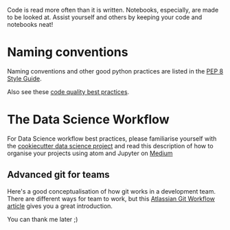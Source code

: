 Code is read more often than it is written. Notebooks, especially, are made to be looked at. Assist yourself and others by keeping your code and notebooks neat!

# Naming conventions
Naming conventions and other good python practices are listed in the [PEP 8 Style Guide](https://www.python.org/dev/peps/pep-0008/).

Also see these [code quality best practices](https://github.com/Umuzi-org/code-quality-best-practices).

# The Data Science Workflow
For Data Science workflow best practices, please familiarise yourself with the [cookiecutter data science project](https://drivendata.github.io/cookiecutter-data-science/#why-use-this-project-structure)
and read this description of how to organise your projects using atom and Jupyter on [Medium](https://medium.com/@rrfd/cookiecutter-data-science-organize-your-projects-atom-and-jupyter-2be7862f487er)


## Advanced git for teams
Here's a good conceptualisation of how git works in a development team. There are different ways for team to work, but this [Atlassian Git Workflow article](https://www.atlassian.com/git/tutorials/comparing-workflows) gives you a great introduction.

You can thank me later ;)
